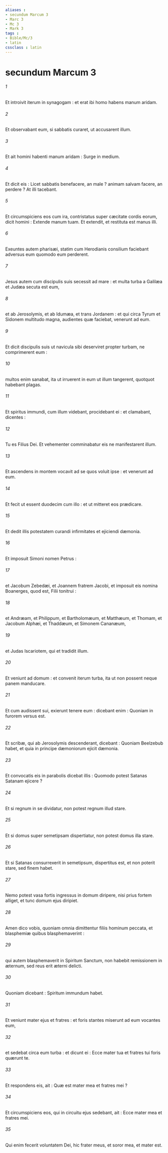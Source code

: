 ```yaml
---
aliases : 
- secundum Marcum 3
- Marc 3
- Mc 3
- Mark 3
tags : 
- Bible/Mc/3
- latin
cssclass : latin
---
```


# secundum Marcum 3

###### 1
Et introivit iterum in synagogam : et erat ibi homo habens manum aridam.
###### 2
Et observabant eum, si sabbatis curaret, ut accusarent illum.
###### 3
Et ait homini habenti manum aridam : Surge in medium.
###### 4
Et dicit eis : Licet sabbatis benefacere, an male ? animam salvam facere, an perdere ? At illi tacebant.
###### 5
Et circumspiciens eos cum ira, contristatus super cæcitate cordis eorum, dicit homini : Extende manum tuam. Et extendit, et restituta est manus illi.
###### 6
Exeuntes autem pharisæi, statim cum Herodianis consilium faciebant adversus eum quomodo eum perderent.
###### 7
Jesus autem cum discipulis suis secessit ad mare : et multa turba a Galilæa et Judæa secuta est eum,
###### 8
et ab Jerosolymis, et ab Idumæa, et trans Jordanem : et qui circa Tyrum et Sidonem multitudo magna, audientes quæ faciebat, venerunt ad eum.
###### 9
Et dicit discipulis suis ut navicula sibi deserviret propter turbam, ne comprimerent eum :
###### 10
multos enim sanabat, ita ut irruerent in eum ut illum tangerent, quotquot habebant plagas.
###### 11
Et spiritus immundi, cum illum videbant, procidebant ei : et clamabant, dicentes :
###### 12
Tu es Filius Dei. Et vehementer comminabatur eis ne manifestarent illum.
###### 13
Et ascendens in montem vocavit ad se quos voluit ipse : et venerunt ad eum.
###### 14
Et fecit ut essent duodecim cum illo : et ut mitteret eos prædicare.
###### 15
Et dedit illis potestatem curandi infirmitates et ejiciendi dæmonia.
###### 16
Et imposuit Simoni nomen Petrus :
###### 17
et Jacobum Zebedæi, et Joannem fratrem Jacobi, et imposuit eis nomina Boanerges, quod est, Filii tonitrui :
###### 18
et Andræam, et Philippum, et Bartholomæum, et Matthæum, et Thomam, et Jacobum Alphæi, et Thaddæum, et Simonem Cananæum,
###### 19
et Judas Iscariotem, qui et tradidit illum.
###### 20
Et veniunt ad domum : et convenit iterum turba, ita ut non possent neque panem manducare.
###### 21
Et cum audissent sui, exierunt tenere eum : dicebant enim : Quoniam in furorem versus est.
###### 22
Et scribæ, qui ab Jerosolymis descenderant, dicebant : Quoniam Beelzebub habet, et quia in principe dæmoniorum ejicit dæmonia.
###### 23
Et convocatis eis in parabolis dicebat illis : Quomodo potest Satanas Satanam ejicere ?
###### 24
Et si regnum in se dividatur, non potest regnum illud stare.
###### 25
Et si domus super semetipsam dispertiatur, non potest domus illa stare.
###### 26
Et si Satanas consurrexerit in semetipsum, dispertitus est, et non poterit stare, sed finem habet.
###### 27
Nemo potest vasa fortis ingressus in domum diripere, nisi prius fortem alliget, et tunc domum ejus diripiet.
###### 28
Amen dico vobis, quoniam omnia dimittentur filiis hominum peccata, et blasphemiæ quibus blasphemaverint :
###### 29
qui autem blasphemaverit in Spiritum Sanctum, non habebit remissionem in æternum, sed reus erit æterni delicti.
###### 30
Quoniam dicebant : Spiritum immundum habet.
###### 31
Et veniunt mater ejus et fratres : et foris stantes miserunt ad eum vocantes eum,
###### 32
et sedebat circa eum turba : et dicunt ei : Ecce mater tua et fratres tui foris quærunt te.
###### 33
Et respondens eis, ait : Quæ est mater mea et fratres mei ?
###### 34
Et circumspiciens eos, qui in circuitu ejus sedebant, ait : Ecce mater mea et fratres mei.
###### 35
Qui enim fecerit voluntatem Dei, hic frater meus, et soror mea, et mater est.
